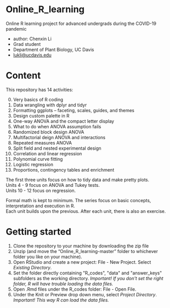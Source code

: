 # Online_R_learning
Online R learning project for advanced undergrads during the COVID-19 pandemic  
* author: Chenxin Li
* Grad student
* Department of Plant Biology, UC Davis
* lukli@ucdavis.edu 

# Content
This repository has 14 activities: 

0) Very basics of R coding  
1) Data wrangling with dplyr and tidyr 
2) Formatting ggplots – faceting, scales, guides, and themes 
3) Design custom palette in R 
4) One-way ANOVA and the compact letter display 
5) What to do when ANOVA assumption fails 
6) Randomized block design ANOVA 
7) Multifactorial deign ANOVA and interactions 
8) Repeated measures ANOVA
9) Split field and nested experimental design
10) Correlation and linear regression
11) Polynomial curve fitting 
12) Logistic regression  
13) Proportions, contingency tables and enrichment 

The first three units focus on how to tidy data and make pretty plots.   
Units 4 - 9 focus on ANOVA and Tukey tests.   
Units 10 - 12 focus on regression. 

Formal math is kept to minimum. The series focus on basic concepts, interpretation and execution in R.   
Each unit builds upon the previous. After each unit, there is also an exercise. 

# Getting started
1) Clone the repository to your machine by downloading the zip file
2) Unzip (and move the “Online_R_learning-master” folder to whichever folder you like on your machine).
3) Open RStudio and create a new project: File - New Project. Select *Existing Directory*.
4) Set the folder directly containing "R_codes", "data" and "answer_keys" subfolders as the working directory. 
_Important! If you don't set the right folder, R will have trouble loading the data files._  
5) Open .Rmd files under the R_codes folder: File - Open File.
6) Under the Knit or Preview drop down menu, select *Project Directory*. 
_Important! This way R can load the data files._   

 




